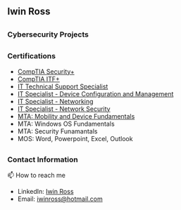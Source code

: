 <h2> Iwin Ross </h2>

## <h3> Cybersecurity Projects </h3>

## <h3> Certifications </h3>

- [CompTIA Security+](https://www.credly.com/badges/502129a3-c05e-4e1c-92e6-9afdf31f0070/public_url/)
- [CompTIA ITF+](https://www.credly.com/badges/1afe84e3-026f-4f51-9c69-905e1dd94869/public_url)
- [IT Technical Support Specialist](https://www.credly.com/badges/b6385739-9cc2-4576-b19c-0c60ead65470/public_url)
- [IT Specialist - Device Configuration and Management](https://www.credly.com/badges/e5854ca8-c261-4296-8784-052556508580/public_url)
- [IT Specialist - Networking](https://www.credly.com/badges/1eabec7f-4979-4e01-8b86-c76d1789f0b9/public_url)
- [IT Specialist - Network Security](https://www.credly.com/badges/31af8381-6ad7-421b-b8cf-937122681a9d/public_url)
- [MTA: Mobility and Device Fundamentals](https://www.credly.com/badges/706573c2-4a04-4e40-8fc1-f84103c8854d/public_url)
- MTA: Windows OS Fundamentals
- MTA: Security Funamantals
- MOS: Word, Powerpoint, Excel, Outlook

## <h3> Contact Information </h3>
📫 How to reach me

- LinkedIn: [Iwin Ross](https://www.linkedin.com/in/iwinross/)
- Email: iwinross@hotmail.com
